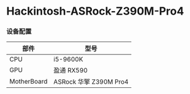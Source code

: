 # Hackintosh-ASRock-Z390M-Pro4
###  设备配置
|部件|型号|
|---|---|
|CPU | i5-9600K|
|GPU| 盈通 RX590|
|MotherBoard| ASRock 华擎 Z390M Pro4|
